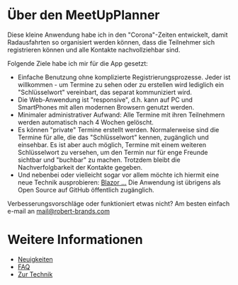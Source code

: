 # Über den MeetUpPlanner

Diese kleine Anwendung habe ich in den "Corona"-Zeiten entwickelt, damit Radausfahrten so organisiert werden können, dass die Teilnehmer sich registrieren können und alle Kontakte nachvollziehbar sind.

Folgende Ziele habe ich mir für die App gesetzt:
- Einfache Benutzung ohne komplizierte Registrierungsprozesse. Jeder ist willkommen - um Termine zu sehen oder zu erstellen wird lediglich ein "Schlüsselwort" vereinbart, das separat kommuniziert wird.
- Die Web-Anwendung ist "responsive", d.h. kann auf PC und SmartPhones mit allen modernen Browsern genutzt werden.
- Minimaler administrativer Aufwand: Alle Termine mit ihren Teilnehmern werden automatisch nach 4 Wochen gelöscht.
- Es können "private" Termine erstellt werden. Normalerweise sind die Termine für alle, die das "Schlüsselwort" kennen, zugänglich und einsehbar. Es ist aber auch möglich, Termine mit einem weiteren Schlüsselwort zu versehen, um den Termin nur für enge Freunde sichtbar und "buchbar" zu machen. Trotzdem bleibt die Nachverfolgbarkeit der Kontakte gegeben.
- Und nebenbei oder vielleicht sogar vor allem möchte ich hiermit eine neue Technik ausprobieren: [Blazor ...](https://blazor.net) Die Anwendung ist übrigens als Open Source auf GitHub öffentlich zugänglich.

Verbesserungsvorschläge oder funktioniert etwas nicht? Am besten einfach e-mail an [mail@robert-brands.com](mailto:mail@robert-bands.com)

# Weitere Informationen

- [Neuigkeiten](<news>)
- [FAQ](<faq>)
- [Zur Technik](<technology>)


